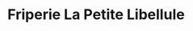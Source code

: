 ---
title: "Friperie La Petite Libellule"
url: /saint-francois-xavier-de-brompton/friperie-la-petite-libellule/
shop: charity
---